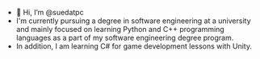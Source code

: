 - 👋 Hi, I’m @suedatpc
- I'm currently pursuing a degree in software engineering at a university and mainly focused on learning Python and C++ programming languages as a part of my software engineering degree program.
- In addition, I am learning C# for game development lessons with Unity.

  

<!---
suedatpc/suedatpc is a ✨ special ✨ repository because its `README.md` (this file) appears on your GitHub profile.
You can click the Preview link to take a look at your changes.
--->
